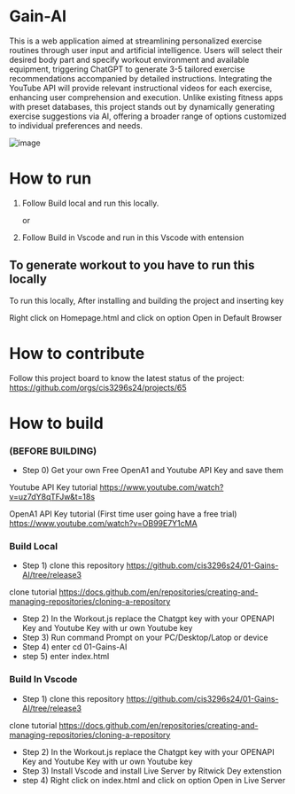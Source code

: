# Gain-AI

This is a web application aimed at streamlining personalized exercise routines through user input and artificial intelligence. Users will select their desired body part and specify workout environment and available equipment, triggering ChatGPT to generate 3-5 tailored exercise recommendations accompanied by detailed instructions. Integrating the YouTube API will provide relevant instructional videos for each exercise, enhancing user comprehension and execution. Unlike existing fitness apps with preset databases, this project stands out by dynamically generating exercise suggestions via AI, offering a broader range of options customized to individual preferences and needs.

![image](https://github.com/cis3296s24/01-Gains-AI/assets/143642514/c47a8fc0-7f8a-499d-a814-14079c289db1)


# How to run
1. Follow Build local and run this locally.
 
   or

  
2. Follow Build in Vscode and run in this Vscode with entension


## To generate workout to you have to run this locally
To run this locally, After installing and building the project and inserting key 

Right click on Homepage.html and click on option Open in Default Browser


# How to contribute
Follow this project board to know the latest status of the project: https://github.com/orgs/cis3296s24/projects/65

# How to build
### (BEFORE BUILDING)
- Step 0) Get your own Free OpenA1 and Youtube API Key and save them 

Youtube API Key tutorial 
https://www.youtube.com/watch?v=uz7dY8qTFJw&t=18s

OpenA1 API Key tutorial (First time user going have a free trial)
https://www.youtube.com/watch?v=OB99E7Y1cMA

### Build Local 
- Step 1) clone this repository https://github.com/cis3296s24/01-Gains-AI/tree/release3

clone tutorial https://docs.github.com/en/repositories/creating-and-managing-repositories/cloning-a-repository

- Step 2) In the Workout.js replace the Chatgpt key with your OPENAPI Key and Youtube Key with ur own Youtube key
- Step 3) Run command Prompt on your PC/Desktop/Latop or device
- Step 4) enter cd 01-Gains-AI 
- step 5) enter index.html


### Build In Vscode 
- Step 1) clone this repository https://github.com/cis3296s24/01-Gains-AI/tree/release3

clone tutorial https://docs.github.com/en/repositories/creating-and-managing-repositories/cloning-a-repository

- Step 2) In the Workout.js replace the Chatgpt key with your OPENAPI Key and Youtube Key with ur own Youtube key
- Step 3) Install Vscode and install Live Server by Ritwick Dey extenstion  
- step 4) Right click on index.html and click on option Open in Live Server
